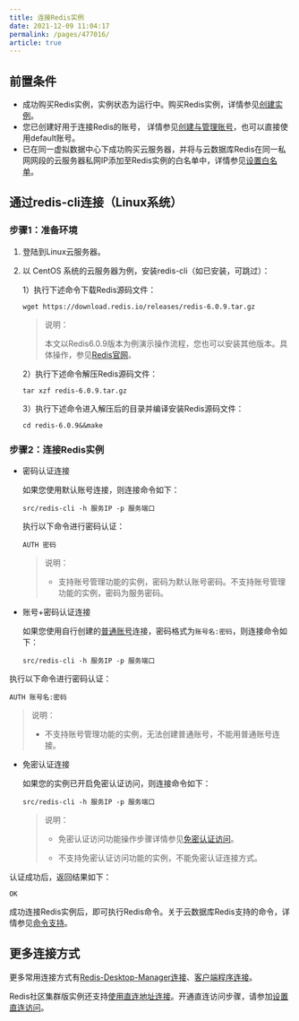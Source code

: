```yaml
---
title: 连接Redis实例
date: 2021-12-09 11:04:17
permalink: /pages/477016/
article: true
---
```


## 前置条件

- 成功购买Redis实例，实例状态为运行中。购买Redis实例，详情参见[创建实例](./../04.快速入门/00.创建Redis实例.md)。
- 您已创建好用于连接Redis的账号， 详情参见[创建与管理账号](./../05.操作指南/07.账号与密码/00.创建与管理账号.md)，也可以直接使用default账号。
- 已在同一虚拟数据中心下成功购买云服务器，并将与云数据库Redis在同一私网网段的云服务器私网IP添加至Redis实例的白名单中，详情参见[设置白名单](./../04.快速入门/01.设置白名单.md)。

## 通过redis-cli连接（Linux系统）

### 步骤1：准备环境

1. 登陆到Linux云服务器。

2. 以 CentOS 系统的云服务器为例，安装redis-cli（如已安装，可跳过）：

   1）执行下述命令下载Redis源码文件：

   ```
   wget https://download.redis.io/releases/redis-6.0.9.tar.gz
   ```

   > 说明：
   >
   > 本文以Redis6.0.9版本为例演示操作流程，您也可以安装其他版本。具体操作，参见[Redis官网](https://redis.io/download)。

   2）执行下述命令解压Redis源码文件：

   ```
   tar xzf redis-6.0.9.tar.gz
   ```

   3）执行下述命令进入解压后的目录并编译安装Redis源码文件：

   ```
   cd redis-6.0.9&&make
   ```

### 步骤2：连接Redis实例

- 密码认证连接

  如果您使用默认账号连接，则连接命令如下：

  ```
  src/redis-cli -h 服务IP -p 服务端口 
  ```

  执行以下命令进行密码认证：

  ```
  AUTH 密码
  ```

  > 说明：
  >
  > - 支持账号管理功能的实例，密码为默认账号密码。不支持账号管理功能的实例，密码为服务密码。

- 账号+密码认证连接

  如果您使用自行创建的[普通账号](./../05.操作指南/07.账号与密码/00.创建与管理账号.md)连接，密码格式为`账号名:密码`，则连接命令如下：

  ```
  src/redis-cli -h 服务IP -p 服务端口 
  ```
执行以下命令进行密码认证：

  ```
  AUTH 账号名:密码
  ```

  

  > 说明：
  >
  > - 不支持账号管理功能的实例，无法创建普通账号，不能用普通账号连接。

- 免密认证连接

  如果您的实例已开启免密认证访问，则连接命令如下：

  ```
  src/redis-cli -h 服务IP -p 服务端口
  ```

  > 说明：
  >
  > - 免密认证访问功能操作步骤详情参见[免密认证访问](./../05.操作指南/07.账号与密码/01.免密认证访问.md)。
  >
  > - 不支持免密认证访问功能的实例，不能免密认证连接方式。

认证成功后，返回结果如下：

```
OK
```

成功连接Redis实例后，即可执行Redis命令。关于云数据库Redis支持的命令，详情参见[命令支持](./../02.产品简介/04.命令支持/00.命令兼容性.md)。

## 更多连接方式

更多常用连接方式有[Redis-Desktop-Manager连接](./../05.操作指南/03.连接实例/01.通过Redis-Desktop-Manager连接.md)、[客户端程序连接](./../05.操作指南/03.连接实例/02.通过客户端程序连接.md)。

Redis社区集群版实例还支持[使用直连地址连接](./../05.操作指南/03.连接实例/03.使用直连地址连接.md)。开通直连访问步骤，请参加[设置直连访问](./../05.操作指南/02.管理实例/01.设置直连访问)。

